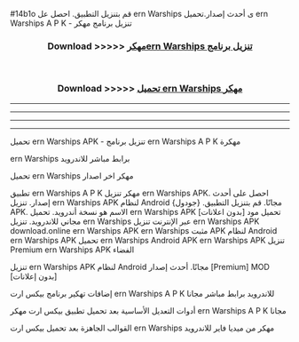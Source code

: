 #14b1o قم بتنزيل التطبيق. احصل عل ern Warships  ى أحدث إصدار.تحميل ern Warships  A P K - تنزيل برنامج مهكر



<div align="center">
<h3>Download >>>>> <a href="https://ar-sites.web.app/?ar= ern Warships ">مهكرern Warships  تنزيل برنامج</a></h3><br>

<h3>Download >>>>> <a href="https://ar-sites.web.app/?ar= ern Warships ">تحميل ern Warships  مهكر</a></h3>
</div>


----------------------------------------------------------

----------------------------------------------------------

----------------------------------------------------------

----------------------------------------------------------


تحميل ern Warships  APK - تنزيل برنامج ern Warships  A P K مهكرة

ern Warships  برابط مباشر للاندرويد

تحميل ern Warships  مهكر اخر اصدار

تطبيق ern Warships  A P K مهكر
تنزيل ern Warships  APK. احصل على أحدث إصدار.
تنزيل ern Warships  APK لنظام Android مجانًا.
قم بتنزيل التطبيق. {جودول} APK. الاسم هو نسخة أندرويد.
تحميل ern Warships  APK [بدون اعلانات]
تحميل مود مجاني للاندرويد.
تنزيل ern Warships  عبر الإنترنت
تنزيل ern Warships  APK
download.online ern Warships  APK
ern Warships  مثبت APK لنظام Android
ern Warships  APK
تحميل ern Warships  Android APK
ern Warships  APK تنزيل Premium
ern Warships  APK الفضاء

تنزيل ern Warships  APK لنظام Android مجانًا. أحدث إصدار [Premium] MOD [بدون إعلانات]

إضافات تهكير برنامج بيكس ارت ern Warships  A P K للاندرويد برابط مباشر مجانا

أدوات التعديل الأساسية بعد تحميل تطبيق بيكس ارت مهكر ern Warships  A P K مجانا

القوالب الجاهزة بعد تحميل بيكس ارت ern Warships  مهكر من ميديا فاير للاندرويد



